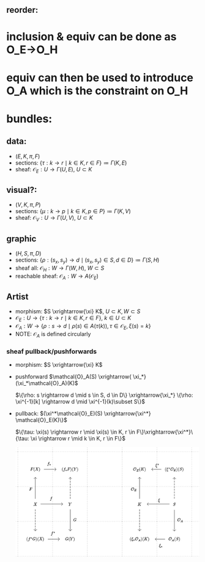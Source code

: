 ## reorder:
# inclusion & equiv can be done as O_E->O_H 
# equiv can then be used to introduce O_A which is the constraint on O_H
# bundles: 
## data: 
* $(E, K, \pi, F)$
* sections: $\{\tau: k \rightarrow r \mid k \in K, r \in F\} \coloneqq \Gamma(K, E)$
* sheaf: $\mathcal{O}_E: U \rightarrow \Gamma(U, E)$, $U \subset K$

## visual?:
* $(V, K, \pi, P)$
* sections: $\{\mu: k \rightarrow p \mid k \in K, p \in P\} \coloneqq \Gamma(K, V)$
* sheaf: $\mathcal{O}_V: U \rightarrow \Gamma(U, V)$, $U \subset K$

## graphic
* $(H, S, \pi, D)$
* sections: $\{\rho: (s_x, s_y) \rightarrow d \mid (s_x, s_y) \in S, d \in D\} \coloneqq \Gamma(S, H)$
* sheaf all: $\mathcal{O}_H: W \rightarrow \Gamma(W, H)$, $W \subset S$
* reachable sheaf: $\mathcal{O}_A: W \rightarrow A(\mathcal{O}_E)$


## Artist

* morphism: $S \xrightarrow{\xi} K$, $U \subset K, W \subset S$
* $\mathcal{O}_E: U \rightarrow \{\tau: k \rightarrow r \mid k \in K, r \in F\}$, $k \in U \subset K$
* $\mathcal{O}_A: W \rightarrow \{\rho: s \rightarrow d \mid \rho(s) \in A(\tau(k)), \tau \in \mathcal{O}_E, \xi(s)=k\}$
* NOTE: $\mathcal{O}_{A}$ is defined circularly

### sheaf pullback/pushforwards
* morphism: $S \xrightarrow{\xi} K$
* pushforward $\mathcal{O}_A(S) \xrightarrow{ \xi_*} (\xi_*\mathcal{O}_A)(K)$
  
    $\{\rho: s \rightarrow d \mid s \in S, d \in D\} \xrightarrow{\xi_*} \{\rho: \xi^{-1}[k] \rightarrow d \mid \xi^{-1}(k)\subset S\}$  

* pullback: $(\xi^*\mathcal{O}_E)(S) \xrightarrow{\xi^*} \mathcal{O}_E(K)\}$
  
    $\{\tau: \xi(s) \rightarrow r \mid \xi(s) \in K, r \in F\}\xrightarrow{\xi^*}\{\tau: \xi \rightarrow r \mid k \in K, r \in F\}$

    ![](figures/pushpull.png)